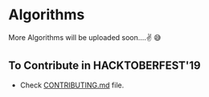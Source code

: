 # Algorithms

More Algorithms will be uploaded soon....✌ 😅

## To Contribute in HACKTOBERFEST'19

* Check [CONTRIBUTING.md](https://github.com/memr5/Algorithms/blob/master/CONTRIBUTING.md) file.
